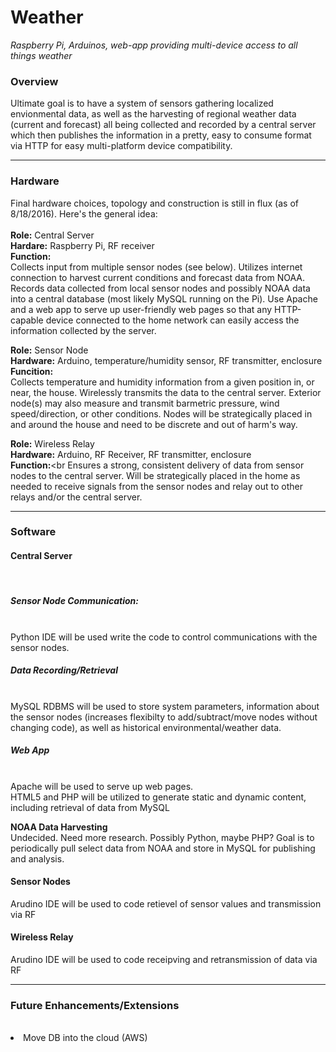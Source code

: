# Weather
<i>Raspberry Pi, Arduinos, web-app providing multi-device access to all things weather</i>

<h3>Overview</h3>
Ultimate goal is to have a system of sensors gathering localized envionmental data, as well as the harvesting of regional weather data (current and forecast) all being collected and recorded by a central server which then publishes the information in a pretty, easy to consume format via HTTP for easy multi-platform device compatibility.
<hr>
<h3>Hardware</h3>
Final hardware choices, topology and construction is still in flux (as of 8/18/2016).  Here's the general idea:<br><br>
<B>Role:</b> Central Server<br>
<B>Hardare:</b> Raspberry Pi, RF receiver<br>
<B>Function:</b><br>
Collects input from multiple sensor nodes (see below). Utilizes internet connection to harvest current conditions and forecast data from NOAA.  Records data collected from local sensor nodes and possibly NOAA data into a central database (most likely MySQL running on the Pi). Use Apache and a web app to serve up user-friendly web pages so that any HTTP-capable device connected to the home network can easily access the information collected by the server.<br>

<B>Role:</b>  Sensor Node<br>
<B>Hardware:</b> Arduino, temperature/humidity sensor, RF transmitter, enclosure<br>
<B>Funcition:</b><br>
Collects temperature and humidity information from a given position in, or near, the house.  Wirelessly transmits the data to the central server. Exterior node(s) may also measure and transmit barmetric pressure, wind speed/direction, or other conditions. Nodes will be strategically placed in and around the house and need to be discrete and out of harm's way.

<b>Role:</b>  Wireless Relay<br>
<B>Hardware:</b> Arduino, RF Receiver, RF transmitter, enclosure<br>
<b>Function:</b><br
Ensures a strong, consistent delivery of data from sensor nodes to the central server.  Will be strategically placed in the home as needed to receive signals from the sensor nodes and relay out to other relays and/or the central server.
<hr>
<h3>Software</h3>
<h4>Central Server</h4><br>
<h5>Sensor Node Communication:</h5><br>
Python IDE will be used write the code to control communications with the sensor nodes.<br>

<h5>Data Recording/Retrieval</h5><br>
MySQL RDBMS will be used to store system parameters, information about the sensor nodes (increases flexibilty to add/subtract/move nodes without changing code), as well as historical environmental/weather data.<br>

<h5><b>Web App</b></h5><br>
Apache will be used to serve up web pages.<br>
HTML5 and PHP will be utilized to generate static and dynamic content, including retrieval of data from MySQL<br>

<b>NOAA Data Harvesting</b><br>
Undecided.  Need more research. Possibly Python, maybe PHP? Goal is to periodically pull select data from NOAA and store in MySQL for publishing and analysis.<br>

<h4>Sensor Nodes</h4>
Arudino IDE will be used to code retievel of sensor values and transmission via RF<br>

<h4>Wireless Relay</h4>
Arudino IDE will be used to code receipving and retransmission of data via RF<br>

<hr>
<h3>Future Enhancements/Extensions</h3><br>
<list><li>Move DB into the cloud (AWS)</li>
